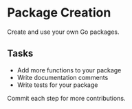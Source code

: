 # Package Creation

Create and use your own Go packages.

## Tasks
- Add more functions to your package
- Write documentation comments
- Write tests for your package

Commit each step for more contributions.
